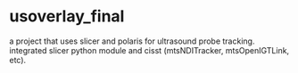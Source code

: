 # usoverlay_final
a project that uses slicer and polaris for ultrasound probe tracking. integrated slicer python module and cisst (mtsNDITracker, mtsOpenIGTLink, etc).
